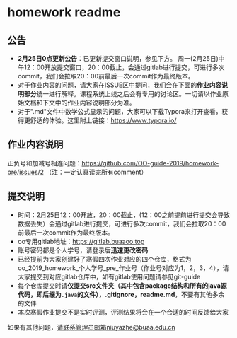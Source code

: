 # homework readme


## 公告
 - **2月25日0点更新公告**：已更新提交窗口说明，参见下方。
 周一(2月25日)中午12：00开放提交窗口，20：00截止，会通过gitlab进行提交，可进行多次commit，我们会拉取20：00前最后一次commit作为最终版本。
 - 对于作业内容的问题，请大家在ISSUE区中提问，我们会在下面的**作业内容说明部分**统一进行解释。课程系统上线之后会有专用的讨论区。一切请以作业原始文档和下文中的作业内容说明部分为准。
 - 对于".md"文件中数学公式显示的问题，大家可以下载Typora来打开查看，获得更舒适的体验。这里附上链接：https://www.typora.io/


## 作业内容说明
正负号和加减号相连问题：https://github.com/OO-guide-2019/homework-pre/issues/2 （注：一定认真读完所有comment）

## 提交说明
 - 时间：2月25日12：00开放，20：00截止，(12：00之前提前进行提交会导致数据丢失）会通过gitlab进行提交，可进行多次commit，我们会拉取20：00前最后一次commit作为最终版本。
 - oo专用gitlab地址：https://gitlab.buaaoo.top
 - 账号密码都是个人学号，请登录后**迅速更改密码**
 - 已经提前为大家创建好了寒假四次作业对应的四个仓库，格式为oo_2019_homework_个人学号_pre_作业号（作业号对应为1，2，3，4），请大家提交到对应gitlab仓库中，如有gitlab使用问题请参见git-guide
 - 每个仓库提交时请**仅提交src文件夹（其中包含package结构和所有的java源代码，即后缀为`.java`的文件），.gitignore，readme.md**，不要有其他多余的文件
 - 本次寒假作业提交不是实时评测，评测结果将会在一个合适的时间反馈给大家


如果有其他问题，请联系管理员邮箱niuyazhe@buaa.edu.cn
